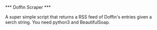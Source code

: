 *** Doffin Scraper ***

A super simple script that returns a RSS feed of Doffin's entries given a serch string.
You need python3 and BeautifulSoap.
